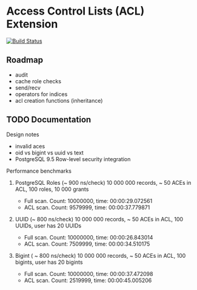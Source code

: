 Access Control Lists (ACL) Extension
====================================

[![Build Status](https://travis-ci.org/arkhipov/acl.svg?branch=master)](https://travis-ci.org/arkhipov/acl)

Roadmap
-------

  * audit
  * cache role checks
  * send/recv
  * operators for indices
  * acl creation functions (inheritance)

TODO Documentation
------------------

Design notes
  * invalid aces
  * oid vs bigint vs uuid vs text
  * PostgreSQL 9.5 Row-level security integration

Performance benchmarks

  1. PostgreSQL Roles (~ 900 ns/check)
     10 000 000 records, ~ 50 ACEs in ACL, 100 roles, 10 000 grants
       * Full scan. Count: 10000000, time: 00:00:29.072561
       * ACL scan. Count: 9579999, time: 00:00:37.779871

  2. UUID (~ 800 ns/check)
     10 000 000 records, ~ 50 ACEs in ACL, 100 UUIDs, user has 20 UUIDs
       * Full scan. Count: 10000000, time: 00:00:26.843014
       * ACL scan. Count: 7509999, time: 00:00:34.510175

  3. Bigint ( ~ 800 ns/check)
     10 000 000 records, ~ 50 ACEs in ACL, 100 bigints, user has 20 bigints
       * Full scan. Count: 10000000, time: 00:00:37.472098
       * ACL scan. Count: 2519999, time: 00:00:45.005206
